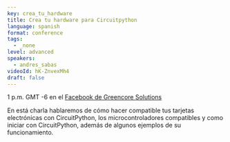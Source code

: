 ```yaml
---
key: crea_tu_hardware
title: Crea tu hardware para Circuitpython
language: spanish
format: conference
tags:
  - _none
level: advanced
speakers:
  - andres_sabas
videoId: hK-ZnvexMh4
draft: false
---
```


1 p.m. GMT -6 en el [Facebook de Greencore Solutions](https://www.facebook.com/GreencoreSolutions/live)

En está charla hablaremos de cómo hacer compatible tus tarjetas electrónicas con CircuitPython, los microcontroladores compatibles y como iniciar con CircuitPython, además de algunos ejemplos de su funcionamiento.
